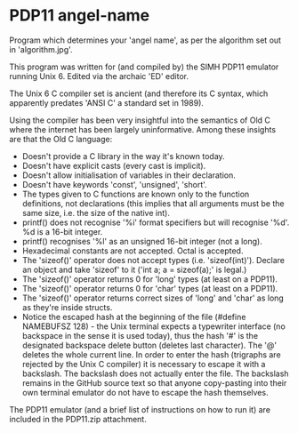 # PDP11 angel-name
Program which determines your 'angel name', as per the algorithm set out in 'algorithm.jpg'.

This program was written for (and compiled by) the SIMH PDP11 emulator running Unix 6.
Edited via the archaic 'ED' editor.

The Unix 6 C compiler set is ancient (and therefore its C syntax, which apparently predates 'ANSI C' a standard set in 1989).

Using the compiler has been very insightful into the semantics of Old C where the internet has been largely uninformative. Among these insights are that the Old C language:
- Doesn't provide a C library in the way it's known today.
- Doesn't have explicit casts (every cast is implicit).
- Doesn't allow initialisation of variables in their declaration.
- Doesn't have keywords 'const', 'unsigned', 'short'.
- The types given to C functions are known only to the function definitions, not declarations (this implies that all arguments must be the same size, i.e. the size of the native int).
- printf() does not recognise '%i' format specifiers but will recognise '%d'. %d is a 16-bit integer.
- printf() recognises '%l' as an unsigned 16-bit integer (not a long).
- Hexadecimal constants are not accepted. Octal is accepted.
- The 'sizeof()' operator does not accept types (i.e. 'sizeof(int)'). Declare an object and take 'sizeof' to it ('int a; a = sizeof(a);' is legal.)
- The 'sizeof()' operator returns 0 for 'long' types (at least on a PDP11).
- The 'sizeof()' operator returns 0 for 'char' types (at least on a PDP11).
- The 'sizeof()' operator returns correct sizes of 'long' and 'char' as long as they're inside structs.
- Notice the escaped hash at the beginning of the file (\#define NAMEBUFSZ 128) - the Unix terminal expects a typewriter interface (no backspace in the sense it is used today), thus the hash '#' is the designated backspace delete button (deletes last character). The '@' deletes the whole current line. In order to enter the hash (trigraphs are rejected by the Unix C compiler) it is necessary to escape it with a backslash. The backslash does not actually enter the file. The backslash remains in the GitHub source text so that anyone copy-pasting into their own terminal emulator do not have to escape the hash themselves.

The PDP11 emulator (and a brief list of instructions on how to run it) are included in the PDP11.zip attachment.
